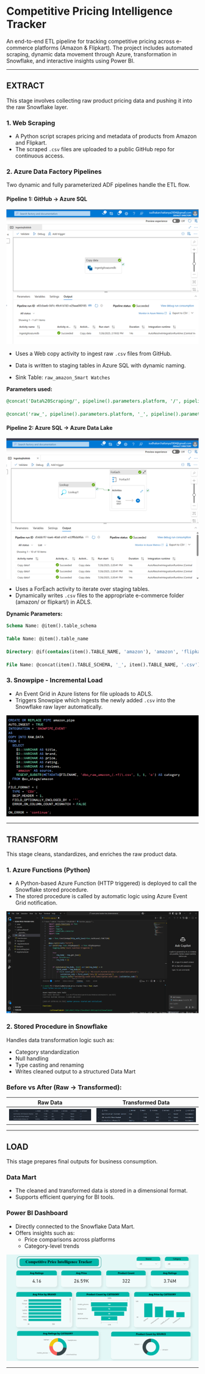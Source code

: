#  Competitive Pricing Intelligence Tracker

An end-to-end ETL pipeline for tracking competitive pricing across e-commerce platforms (Amazon & Flipkart). The project includes automated scraping, dynamic data movement through Azure, transformation in Snowflake, and interactive insights using Power BI.

---

##  EXTRACT

This stage involves collecting raw product pricing data and pushing it into the raw Snowflake layer.

###  1. Web Scraping

- A Python script scrapes pricing and metadata of products from Amazon and Flipkart.
- The scraped `.csv` files are uploaded to a public GitHub repo for continuous access.

###  2. Azure Data Factory Pipelines

Two dynamic and fully parameterized ADF pipelines handle the ETL flow.

#### Pipeline 1: GitHub -> Azure SQL

![ADF Pipeline 1](Assets/azure_pipeline_1.png)

- Uses a Web copy activity to ingest raw `.csv` files from GitHub.
- Data is written to staging tables in Azure SQL with dynamic naming.

- Sink Table: `raw_amazon_Smart Watches`

**Parameters used:**

```sql
@concat('Data%20Scraping/', pipeline().parameters.platform, '/', pipeline().parameters.platform, '_', replace(pipeline().parameters.category, ' ', '_'), '.csv')

@concat('raw_', pipeline().parameters.platform, '_', pipeline().parameters.category)
```

####  Pipeline 2: Azure SQL -> Azure Data Lake

![ADF Pipeline 2](Assets/azure_pipeline_2.png)

- Uses a ForEach activity to iterate over staging tables.
- Dynamically writes `.csv` files to the appropriate e-commerce folder (amazon/ or flipkart/) in ADLS.

**Dynamic Parameters:**

```sql
Schema Name: @item().table_schema

Table Name: @item().table_name

Directory: @if(contains(item().TABLE_NAME, 'amazon'), 'amazon', 'flipkart')

File Name: @concat(item().TABLE_SCHEMA, '_', item().TABLE_NAME, '.csv')
```

###  3. Snowpipe - Incremental Load

- An Event Grid in Azure listens for file uploads to ADLS.
- Triggers Snowpipe which ingests the newly added `.csv` into the Snowflake raw layer automatically.


![Snowpipe](Assets/snowpipe_code_snippet.png)

---

##  TRANSFORM

This stage cleans, standardizes, and enriches the raw product data.

###  1. Azure Functions (Python)

- A Python-based Azure Function (HTTP triggered) is deployed to call the Snowflake stored procedure.
- The stored procedure is called by automatic logic using Azure Event Grid notification.


![Azure Functions](Assets/azure_functions.png)

###  2. Stored Procedure in Snowflake

Handles data transformation logic such as:

- Category standardization  
- Null handling  
- Type casting and renaming  
- Writes cleaned output to a structured Data Mart

### Before vs After (Raw -> Transformed):

| Raw Data | Transformed Data |
|----------|------------------|
| ![Raw](Assets/raw_data_snippet.png) | ![Transformed](Assets/transformed_data_snippet.png) |

---

##  LOAD

This stage prepares final outputs for business consumption.

###  Data Mart

- The cleaned and transformed data is stored in a dimensional format.
- Supports efficient querying for BI tools.

###  Power BI Dashboard

- Directly connected to the Snowflake Data Mart.
- Offers insights such as:
  - Price comparisons across platforms
  - Category-level trends
  


![Dashboard](Assets/Dashboard.png)

---



